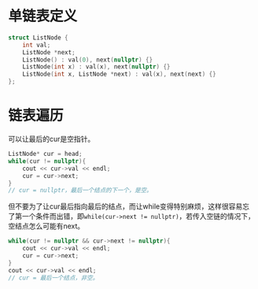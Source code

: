 # 单链表定义

```cpp
struct ListNode {
    int val;
    ListNode *next;
    ListNode() : val(0), next(nullptr) {}
    ListNode(int x) : val(x), next(nullptr) {}
    ListNode(int x, ListNode *next) : val(x), next(next) {}
};
```

# 链表遍历

可以让最后的cur是空指针。
```cpp
ListNode* cur = head;
while(cur != nullptr){
    cout << cur->val << endl;
    cur = cur->next;
}
// cur = nullptr，最后一个结点的下一个，是空。
```

但不要为了让cur最后指向最后的结点，而让while变得特别麻烦，这样很容易忘了第一个条件而出错，即`while(cur->next != nullptr)`，若传入空链的情况下，空结点怎么可能有next。

```cpp
while(cur != nullptr && cur->next != nullptr){
    cout << cur->val << endl;
    cur = cur->next;
}
cout << cur->val << endl;
// cur = 最后一个结点，非空。
```